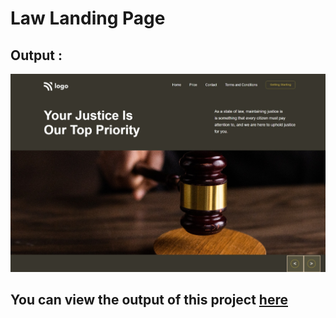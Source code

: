 # Law Landing Page
## Output :
![Alt image](https://github.com/Chethan-P-Chethu/Law-Landing-Page/blob/bfdb2250373534f36f460bb4688d7177650d5c6e/Screenshot%20(3).jpeg)
## You can view the output of this project [here](https://law-landing-page-lac.vercel.app/)
